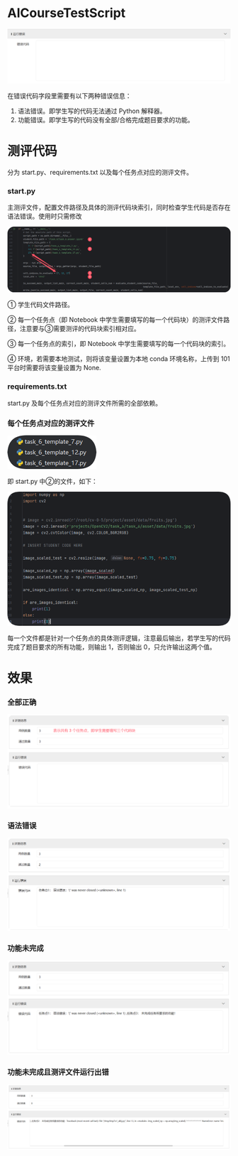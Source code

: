 # AICourseTestScript

![](./img/image-20241222161150288.png)

在错误代码字段里需要有以下两种错误信息：

1. 语法错误。即学生写的代码无法通过 Python 解释器。
2. 功能错误。即学生写的代码没有全部/合格完成题目要求的功能。

# 测评代码

分为 start.py、requirements.txt 以及每个任务点对应的测评文件。

### start.py

主测评文件，配置文件路径及具体的测评代码块索引，同时检查学生代码是否存在语法错误。使用时只需修改

![](./img/QQ_1734931421996.png)

① 学生代码文件路径。

② 每一个任务点（即 Notebook 中学生需要填写的每一个代码块）的测评文件路径，注意要与③需要测评的代码块索引相对应。

③ 每一个任务点的索引，即 Notebook 中学生需要填写的每一个代码块的索引。

④ 环境，若需要本地测试，则将该变量设置为本地 conda 环境名称，上传到 101 平台时需要将该变量设置为 None.

### requirements.txt

start.py 及每个任务点对应的测评文件所需的全部依赖。

### 每个任务点对应的测评文件

![](./img/QQ_1734932196316.png)

即 start.py 中②的文件，如下：

![](./img/QQ_1734932292657.png)

每一个文件都是针对一个任务点的具体测评逻辑，注意最后输出，若学生写的代码完成了题目要求的所有功能，则输出 1，否则输出 0，只允许输出这两个值。

# 效果

### 全部正确

![](./img/QQ_1734933042985.png)

### 语法错误

![](./img/QQ_1734933337930.png)

### 功能未完成

![](./img/QQ_1734934181911.png)

### 功能未完成且测评文件运行出错

![](./img/QQ_1734934578457.png)